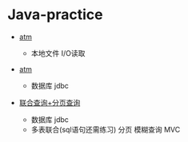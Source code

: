# Java-practice
- [atm](src/atmsystem)
    - 本地文件 I/O读取

- [atm](src/atmproject)
    - 数据库 jdbc
  
- [联合查询+分页查询](src/unionpaging)
    - 数据库 jdbc
    - 多表联合(sql语句还需练习) 分页 模糊查询 MVC